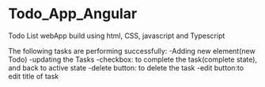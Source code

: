 # Todo_App_Angular
Todo List webApp build using html, CSS, javascript and Typescript

The following tasks are performing successfully:
-Adding new element(new Todo)
-updating the Tasks
-checkbox: to complete the task(complete state), and back to active state
-delete button: to delete the task
-edit button:to edit title of task

